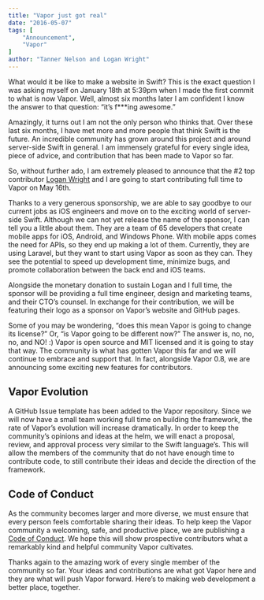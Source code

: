 ```yaml
---
title: "Vapor just got real"
date: "2016-05-07"
tags: [
    "Announcement",
    "Vapor"
]
author: "Tanner Nelson and Logan Wright"
---
```


What would it be like to make a website in Swift? This is the exact question I was asking myself on January 18th at 5:39pm when I made the first commit to what is now Vapor. Well, almost six months later I am confident I know the answer to that question: “it’s f***ing awesome.”

Amazingly, it turns out I am not the only person who thinks that. Over these last six months, I have met more and more people that think Swift is the future. An incredible community has grown around this project and around server-side Swift in general. I am immensely grateful for every single idea, piece of advice, and contribution that has been made to Vapor so far.

So, without further ado, I am extremely pleased to announce that the #2 top contributor <a href="https://github.com/LoganWright" target="_BLANK">Logan Wright</a> and I are going to start contributing full time to Vapor on May 16th.

Thanks to a very generous sponsorship, we are able to say goodbye to our current jobs as iOS engineers and move on to the exciting world of server-side Swift. Although we can not yet release the name of the sponsor, I can tell you a little about them. They are a team of 65 developers that create mobile apps for iOS, Android, and Windows Phone. With mobile apps comes the need for APIs, so they end up making a lot of them. Currently, they are using Laravel, but they want to start using Vapor as soon as they can. They see the potential to speed up development time, minimize bugs, and promote collaboration between the back end and iOS teams.

Alongside the monetary donation to sustain Logan and I full time, the sponsor will be providing a full time engineer, design and marketing teams, and their CTO’s counsel. In exchange for their contribution, we will be featuring their logo as a sponsor on Vapor’s website and GitHub pages.

Some of you may be wondering, “does this mean Vapor is going to change its license?” Or, “is Vapor going to be different now?” The answer is, no, no, no, and NO! :) Vapor is open source and MIT licensed and it is going to stay that way. The community is what has gotten Vapor this far and we will continue to embrace and support that. In fact, alongside Vapor 0.8, we are announcing some exciting new features for contributors.

## Vapor Evolution

A GitHub Issue template has been added to the Vapor repository. Since we will now have a small team working full time on building the framework, the rate of Vapor’s evolution will increase dramatically. In order to keep the community’s opinions and ideas at the helm, we will enact a proposal, review, and approval process very similar to the Swift language’s. This will allow the members of the community that do not have enough time to contribute code, to still contribute their ideas and decide the direction of the framework.

## Code of Conduct

As the community becomes larger and more diverse, we must ensure that every person feels comfortable sharing their ideas. To help keep the Vapor community a welcoming, safe, and productive place, we are publishing a <a href="https://github.com/qutheory/vapor/blob/master/CODE_OF_CONDUCT.md" target="_BLANK">Code of Conduct</a>. We hope this will show prospective contributors what a remarkably kind and helpful community Vapor cultivates.

Thanks again to the amazing work of every single member of the community so far. Your ideas and contributions are what got Vapor here and they are what will push Vapor forward. Here’s to making web development a better place, together.
